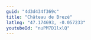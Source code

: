 ```yaml
---
guid: "4d3d434f369c"
title: "Château de Brezé"
latlng: "47.174693, -0.057233"
youtubeId: "nuPM7D1lxlQ" 
---
```

